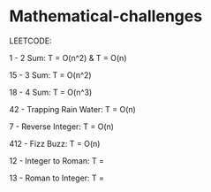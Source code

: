 # Mathematical-challenges
LEETCODE:

1 - 2 Sum: T = O(n^2) & T = O(n)

15 - 3 Sum: T = O(n^2) 

18 - 4 Sum: T = O(n^3)

42 - Trapping Rain Water: T = O(n)  

7 - Reverse Integer: T = O(n)

412 - Fizz Buzz: T = O(n)

12 - Integer to Roman: T = 

13 - Roman to Integer: T = 
